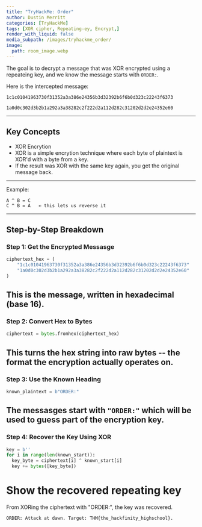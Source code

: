 ```yaml
---
title: "TryHackMe: Order"
author: Dustin Merritt
categories: [TryHackMe]
tags: [XOR cipher, Repeating-ey, Encrypt,]
render_with_liquid: false
media_subpath: /images/tryhackme_order/
image:
  path: room_image.webp
---
```


The goal is to decrypt a message that was XOR encrypted using a repeateing key, and we know the message starts with `ORDER:`.

Here is the intercepted message:

`1c1c01041963730f31352a3a386e24356b3d32392b6f6b0d323c22243f6373`

`1a0d0c302d3b2b1a292a3a38282c2f222d2a112d282c31202d2d2e24352e60`

---

## Key Concepts
- XOR Encrytion
- XOR is a simple encrytion technique where each byte of plaintext is XOR'd with a byte from a key.
- If the result was XOR with the same key again, you get the original message back.
---
Example:
```
A ^ B = C
C ^ B = A   ← this lets us reverse it
```
---
## Step-by-Step Breakdown
### Step 1: Get the Encrypted Messasge
```python
ciphertext_hex = (
    "1c1c01041963730f31352a3a386e24356b3d32392b6f6b0d323c22243f6373"
    "1a0d0c302d3b2b1a292a3a38282c2f222d2a112d282c31202d2d2e24352e60"
)
```
This is the message, written in hexadecimal (base 16).
---
### Step 2: Convert Hex to Bytes
```python
ciphertext = bytes.fromhex(ciphertext_hex)
```
This turns the hex string into raw bytes -- the format the encryption actually operates on.
---
### Step 3: Use the Known Heading
```python
known_plaintext = b"ORDER:"
```
The messasges start with `"ORDER:"` which will be used to guess part of the encryption key.
---
### Step 4: Recover the Key Using XOR
```python
key = b''
for i in range(len(known_start)):
  key_byte = ciphertext[i] ^ known_start[i]
  key += bytes([key_byte])
```
# Show the recovered repeating key
From XORing the ciphertext with "ORDER:", the key was recovered.
```
ORDER: Attack at dawn. Target: THM{the_hackfinity_highschool}.
```

<style>
.center img {
  display: block;
  margin-left: auto;
  margin-right: auto;
}
.wrap pre {
  white-space: pre-wrap;
}
</style>

